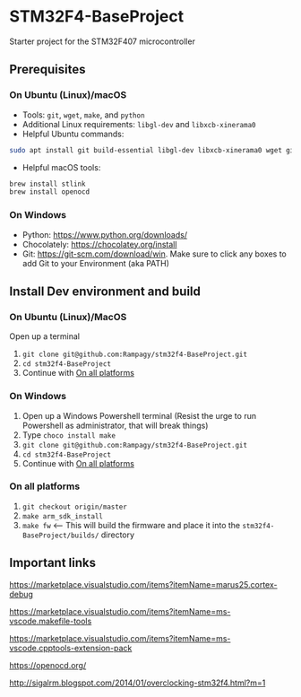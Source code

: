 # STM32F4-BaseProject
Starter project for the STM32F407 microcontroller

## Prerequisites

### On Ubuntu (Linux)/macOS
- Tools: `git`, `wget`, `make`, and `python`
- Additional Linux requirements: `libgl-dev` and `libxcb-xinerama0`
- Helpful Ubuntu commands:
```bash
sudo apt install git build-essential libgl-dev libxcb-xinerama0 wget git-gui
```
- Helpful macOS tools: 

```bash
brew install stlink
brew install openocd
```

### On Windows
- Python: https://www.python.org/downloads/
- Chocolately: https://chocolatey.org/install
- Git: https://git-scm.com/download/win. Make sure to click any boxes to add Git to your Environment (aka PATH)

## Install Dev environment and build

### On Ubuntu (Linux)/MacOS
Open up a terminal
1.  `git clone git@github.com:Rampagy/stm32f4-BaseProject.git`
1.  `cd stm32f4-BaseProject`
1.  Continue with [On all platforms](#on-all-platforms)

### On Windows

1.  Open up a Windows Powershell terminal (Resist the urge to run Powershell as administrator, that will break things)
1.  Type `choco install make`
1.  `git clone git@github.com:Rampagy/stm32f4-BaseProject.git`
1.  `cd stm32f4-BaseProject`
1.  Continue with [On all platforms](#on-all-platforms)

### On all platforms

1.  `git checkout origin/master`
1.  `make arm_sdk_install`
1.  `make fw` <-- This will build the firmware and place it into the `stm32f4-BaseProject/builds/` directory

## Important links

https://marketplace.visualstudio.com/items?itemName=marus25.cortex-debug

https://marketplace.visualstudio.com/items?itemName=ms-vscode.makefile-tools

https://marketplace.visualstudio.com/items?itemName=ms-vscode.cpptools-extension-pack

https://openocd.org/

http://sigalrm.blogspot.com/2014/01/overclocking-stm32f4.html?m=1